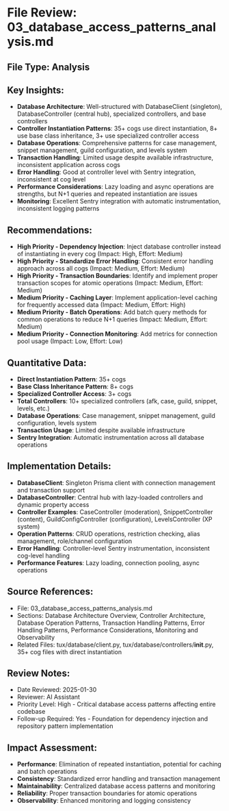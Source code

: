 # File Review: 03_database_access_patterns_analysis.md

## File Type: Analysis

## Key Insights:
- **Database Architecture**: Well-structured with DatabaseClient (singleton), DatabaseController (central hub), specialized controllers, and base controllers
- **Controller Instantiation Patterns**: 35+ cogs use direct instantiation, 8+ use base class inheritance, 3+ use specialized controller access
- **Database Operations**: Comprehensive patterns for case management, snippet management, guild configuration, and levels system
- **Transaction Handling**: Limited usage despite available infrastructure, inconsistent application across cogs
- **Error Handling**: Good at controller level with Sentry integration, inconsistent at cog level
- **Performance Considerations**: Lazy loading and async operations are strengths, but N+1 queries and repeated instantiation are issues
- **Monitoring**: Excellent Sentry integration with automatic instrumentation, inconsistent logging patterns

## Recommendations:
- **High Priority - Dependency Injection**: Inject database controller instead of instantiating in every cog (Impact: High, Effort: Medium)
- **High Priority - Standardize Error Handling**: Consistent error handling approach across all cogs (Impact: Medium, Effort: Medium)
- **High Priority - Transaction Boundaries**: Identify and implement proper transaction scopes for atomic operations (Impact: Medium, Effort: Medium)
- **Medium Priority - Caching Layer**: Implement application-level caching for frequently accessed data (Impact: Medium, Effort: High)
- **Medium Priority - Batch Operations**: Add batch query methods for common operations to reduce N+1 queries (Impact: Medium, Effort: Medium)
- **Medium Priority - Connection Monitoring**: Add metrics for connection pool usage (Impact: Low, Effort: Low)

## Quantitative Data:
- **Direct Instantiation Pattern**: 35+ cogs
- **Base Class Inheritance Pattern**: 8+ cogs
- **Specialized Controller Access**: 3+ cogs
- **Total Controllers**: 10+ specialized controllers (afk, case, guild, snippet, levels, etc.)
- **Database Operations**: Case management, snippet management, guild configuration, levels system
- **Transaction Usage**: Limited despite available infrastructure
- **Sentry Integration**: Automatic instrumentation across all database operations

## Implementation Details:
- **DatabaseClient**: Singleton Prisma client with connection management and transaction support
- **DatabaseController**: Central hub with lazy-loaded controllers and dynamic property access
- **Controller Examples**: CaseController (moderation), SnippetController (content), GuildConfigController (configuration), LevelsController (XP system)
- **Operation Patterns**: CRUD operations, restriction checking, alias management, role/channel configuration
- **Error Handling**: Controller-level Sentry instrumentation, inconsistent cog-level handling
- **Performance Features**: Lazy loading, connection pooling, async operations

## Source References:
- File: 03_database_access_patterns_analysis.md
- Sections: Database Architecture Overview, Controller Architecture, Database Operation Patterns, Transaction Handling Patterns, Error Handling Patterns, Performance Considerations, Monitoring and Observability
- Related Files: tux/database/client.py, tux/database/controllers/__init__.py, 35+ cog files with direct instantiation

## Review Notes:
- Date Reviewed: 2025-01-30
- Reviewer: AI Assistant
- Priority Level: High - Critical database access patterns affecting entire codebase
- Follow-up Required: Yes - Foundation for dependency injection and repository pattern implementation

## Impact Assessment:
- **Performance**: Elimination of repeated instantiation, potential for caching and batch operations
- **Consistency**: Standardized error handling and transaction management
- **Maintainability**: Centralized database access patterns and monitoring
- **Reliability**: Proper transaction boundaries for atomic operations
- **Observability**: Enhanced monitoring and logging consistency
